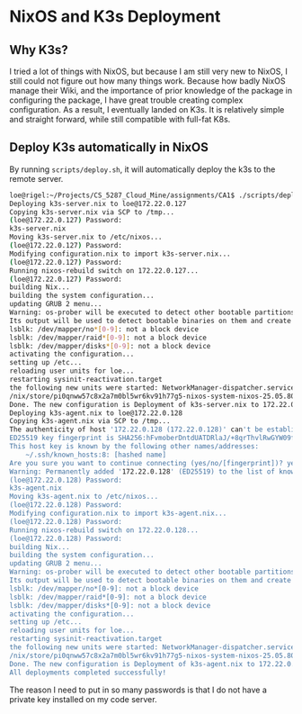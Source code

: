 # NixOS and K3s Deployment

## Why K3s?

I tried a lot of things with NixOS, but because I am still very new to NixOS, I still could not figure out how many things work. Because how badly NixOS manage their Wiki, and the importance of prior knowledge of the package in configuring the package, I have great trouble creating complex configuration. As a result, I eventually landed on K3s. It is relatively simple and straight forward, while still compatible with full-fat K8s.

## Deploy K3s automatically in NixOS

By running `scripts/deploy.sh`, it will automatically deploy the k3s to the remote server.

```bash
loe@rigel:~/Projects/CS_5287_Cloud_Mine/assignments/CA1$ ./scripts/deploy.sh 
Deploying k3s-server.nix to loe@172.22.0.127
Copying k3s-server.nix via SCP to /tmp...
(loe@172.22.0.127) Password: 
k3s-server.nix                                                                                                                                                                                                                                                  100%  623     1.6MB/s   00:00    
Moving k3s-server.nix to /etc/nixos...
(loe@172.22.0.127) Password: 
Modifying configuration.nix to import k3s-server.nix...
(loe@172.22.0.127) Password: 
Running nixos-rebuild switch on 172.22.0.127...
(loe@172.22.0.127) Password: 
building Nix...
building the system configuration...
updating GRUB 2 menu...
Warning: os-prober will be executed to detect other bootable partitions.
Its output will be used to detect bootable binaries on them and create new boot entries.
lsblk: /dev/mapper/no*[0-9]: not a block device
lsblk: /dev/mapper/raid*[0-9]: not a block device
lsblk: /dev/mapper/disks*[0-9]: not a block device
activating the configuration...
setting up /etc...
reloading user units for loe...
restarting sysinit-reactivation.target
the following new units were started: NetworkManager-dispatcher.service
/nix/store/pi0qnww57c8x2a7m0bl5wr6kv91h77g5-nixos-system-nixos-25.05.809619.d179d77c139e
Done. The new configuration is Deployment of k3s-server.nix to 172.22.0.127 completed successfully!
Deploying k3s-agent.nix to loe@172.22.0.128
Copying k3s-agent.nix via SCP to /tmp...
The authenticity of host '172.22.0.128 (172.22.0.128)' can't be established.
ED25519 key fingerprint is SHA256:hFvmoberDntdUATDRlaJ/+8qrThvlRwGYW09fxYxi3E.
This host key is known by the following other names/addresses:
    ~/.ssh/known_hosts:8: [hashed name]
Are you sure you want to continue connecting (yes/no/[fingerprint])? yes
Warning: Permanently added '172.22.0.128' (ED25519) to the list of known hosts.
(loe@172.22.0.128) Password: 
k3s-agent.nix                                                                                                                                                                                                                                                   100%  590     1.1MB/s   00:00    
Moving k3s-agent.nix to /etc/nixos...
(loe@172.22.0.128) Password: 
Modifying configuration.nix to import k3s-agent.nix...
(loe@172.22.0.128) Password: 
Running nixos-rebuild switch on 172.22.0.128...
(loe@172.22.0.128) Password: 
building Nix...
building the system configuration...
updating GRUB 2 menu...
Warning: os-prober will be executed to detect other bootable partitions.
Its output will be used to detect bootable binaries on them and create new boot entries.
lsblk: /dev/mapper/no*[0-9]: not a block device
lsblk: /dev/mapper/raid*[0-9]: not a block device
lsblk: /dev/mapper/disks*[0-9]: not a block device
activating the configuration...
setting up /etc...
reloading user units for loe...
restarting sysinit-reactivation.target
the following new units were started: NetworkManager-dispatcher.service
/nix/store/pi0qnww57c8x2a7m0bl5wr6kv91h77g5-nixos-system-nixos-25.05.809619.d179d77c139e
Done. The new configuration is Deployment of k3s-agent.nix to 172.22.0.128 completed successfully!
All deployments completed successfully!
```

The reason I need to put in so many passwords is that I do not have a private key installed on my code server.


